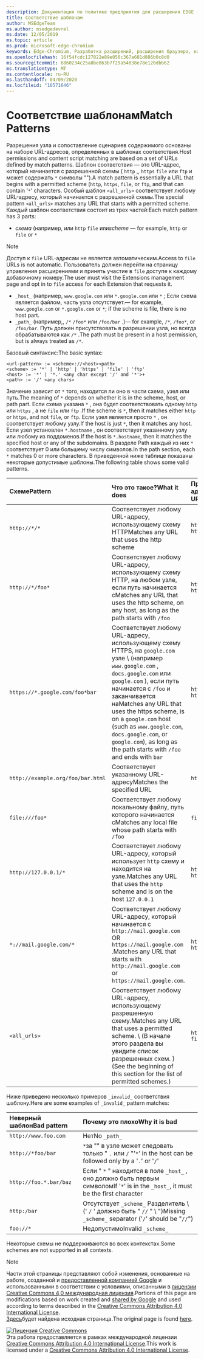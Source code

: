 ```yaml
---
description: Документация по политике предприятия для расширения EDGE (Chromium).
title: Соответствие шаблонам
author: MSEdgeTeam
ms.author: msedgedevrel
ms.date: 12/05/2019
ms.topic: article
ms.prod: microsoft-edge-chromium
keywords: Edge-Chromium, Разработка расширений, расширения браузера, надстройки, центр партнера, разработчик
ms.openlocfilehash: 16f54fcdc127822e89e050c367a681d886b0c8d0
ms.sourcegitcommit: 6860234c25a8be863b7f29a54838e78e120dbb62
ms.translationtype: MT
ms.contentlocale: ru-RU
ms.lasthandoff: 04/09/2020
ms.locfileid: "10571646"
---
```

# <span data-ttu-id="468fa-104">Соответствие шаблонам</span><span class="sxs-lookup"><span data-stu-id="468fa-104">Match Patterns</span></span>

<span data-ttu-id="468fa-105">Разрешения узла и сопоставление сценариев содержимого основаны на наборе URL-адресов, определенных в шаблонах соответствия.</span><span class="sxs-lookup"><span data-stu-id="468fa-105">Host permissions and content script matching are based on a set of URLs defined by match patterns.</span></span>  <span data-ttu-id="468fa-106">Шаблон соответствия — это URL-адрес, который начинается с разрешенной схемы ( `http` ,, `https` `file` или `ftp` и может содержать `*` символы "").</span><span class="sxs-lookup"><span data-stu-id="468fa-106">A match pattern is essentially a URL that begins with a permitted scheme (`http`, `https`, `file`, or `ftp`, and that can contain '`*`' characters.</span></span>  <span data-ttu-id="468fa-107">Особый шаблон `<all_urls>` соответствует любому URL-адресу, который начинается с разрешенной схемы.</span><span class="sxs-lookup"><span data-stu-id="468fa-107">The special pattern `<all_urls>` matches any URL that starts with a permitted scheme.</span></span>  <span data-ttu-id="468fa-108">Каждый шаблон соответствия состоит из трех частей:</span><span class="sxs-lookup"><span data-stu-id="468fa-108">Each match pattern has 3 parts:</span></span>  

*   <span data-ttu-id="468fa-109">_схема_ (например, или `http` `file` или</span><span class="sxs-lookup"><span data-stu-id="468fa-109">_scheme_ — for example, `http` or `file` or</span></span> `*`  

> [!NOTE]
> <span data-ttu-id="468fa-110">Доступ к `file` URL-адресам не является автоматическим.</span><span class="sxs-lookup"><span data-stu-id="468fa-110">Access to `file` URLs is not automatic.</span></span>  <span data-ttu-id="468fa-111">Пользователь должен перейти на страницу управления расширениями и принять участие в `file` доступе к каждому добавочному номеру.</span><span class="sxs-lookup"><span data-stu-id="468fa-111">The user must visit the Extensions management page and opt in to `file` access for each Extension that requests it.</span></span>  

*   `_host_` <span data-ttu-id="468fa-112">(например, `www.google.com` или `*.google.com` или `*` ; Если схема является файлом, часть узла отсутствует.</span><span class="sxs-lookup"><span data-stu-id="468fa-112">— for example, `www.google.com` or `*.google.com` or `*`; if the scheme is file, there is no host part.</span></span>  
*   `_path_` <span data-ttu-id="468fa-113">(например,, `/*` `/foo*` или `/foo/bar` .)</span><span class="sxs-lookup"><span data-stu-id="468fa-113">— for example, `/*`, `/foo*`, or `/foo/bar`.</span></span>  <span data-ttu-id="468fa-114">Путь должен присутствовать в разрешении узла, но всегда обрабатываются как `/*` .</span><span class="sxs-lookup"><span data-stu-id="468fa-114">The path must be present in a host permission, but is always treated as `/*`.</span></span>  

<span data-ttu-id="468fa-115">Базовый синтаксис:</span><span class="sxs-lookup"><span data-stu-id="468fa-115">The basic syntax:</span></span>  

```shell
<url-pattern> := <scheme>://<host><path>
<scheme> := '*' | 'http' | 'https' | 'file' | 'ftp'
<host> := '*' | '*.' <any char except '/' and '*'>+
<path> := '/' <any chars>
```  

<span data-ttu-id="468fa-116">Значение зависит от `*` того, находится ли оно в части схема, узел или путь.</span><span class="sxs-lookup"><span data-stu-id="468fa-116">The meaning of `*` depends on whether it is in the scheme, host, or path part.</span></span>  <span data-ttu-id="468fa-117">Если схема указана `*` , она будет соответствовать одному `http` или `https` , а не `file` или `ftp` .</span><span class="sxs-lookup"><span data-stu-id="468fa-117">If the scheme is `*`, then it matches either `http` or `https`, and not `file`, or `ftp`.</span></span>  <span data-ttu-id="468fa-118">Если узел является просто `*` , он соответствует любому узлу.</span><span class="sxs-lookup"><span data-stu-id="468fa-118">If the host is just `*`, then it matches any host.</span></span> <span data-ttu-id="468fa-119">Если узел установлен `*.hostname` , он соответствует указанному узлу или любому из поддоменов.</span><span class="sxs-lookup"><span data-stu-id="468fa-119">If the host is `*.hostname`, then it matches the specified host or any of the subdomains.</span></span>  <span data-ttu-id="468fa-120">В разделе Path каждый из них `*` соответствует 0 или большему числу символов.</span><span class="sxs-lookup"><span data-stu-id="468fa-120">In the path section, each `*` matches 0 or more characters.</span></span>  <span data-ttu-id="468fa-121">В приведенной ниже таблице показаны некоторые допустимые шаблоны.</span><span class="sxs-lookup"><span data-stu-id="468fa-121">The following table shows some valid patterns.</span></span>  

| <span data-ttu-id="468fa-122">Схеме</span><span class="sxs-lookup"><span data-stu-id="468fa-122">Pattern</span></span> | <span data-ttu-id="468fa-123">Что это такое?</span><span class="sxs-lookup"><span data-stu-id="468fa-123">What it does</span></span> | <span data-ttu-id="468fa-124">Примеры совпадающих URL-адресов</span><span class="sxs-lookup"><span data-stu-id="468fa-124">Examples of matching URLs</span></span> |  
|:--- |:--- |:--- |  
| `http://*/*` | <span data-ttu-id="468fa-125">Соответствует любому URL-адресу, использующему схему HTTP</span><span class="sxs-lookup"><span data-stu-id="468fa-125">Matches any URL that uses the http scheme</span></span> | `http://www.google.com` `http://example.org/foo/bar.html` |  
| `http://*/foo*` | <span data-ttu-id="468fa-126">Соответствует любому URL-адресу, использующему схему HTTP, на любом узле, если путь начинается с</span><span class="sxs-lookup"><span data-stu-id="468fa-126">Matches any URL that uses the http scheme, on any host, as long as the path starts with</span></span> `/foo` | `http://example.com/foo/bar.html` `http://www.google.com/foo` |  
| `https://*.google.com/foo*bar` | <span data-ttu-id="468fa-127">Соответствует любому URL-адресу, использующему схему HTTPS, на `google.com` узле \ (например `www.google.com` , `docs.google.com` или `google.com` \), если путь начинается с `/foo` и заканчивается на</span><span class="sxs-lookup"><span data-stu-id="468fa-127">Matches any URL that uses the https scheme, is on a `google.com` host \(such as `www.google.com`, `docs.google.com`, or `google.com`\), as long as the path starts with `/foo` and ends with</span></span> `bar` | `https://www.google.com/foo/baz/bar` `https://docs.google.com/foobar` |  
| `http://example.org/foo/bar.html` | <span data-ttu-id="468fa-128">Соответствует указанному URL-адресу</span><span class="sxs-lookup"><span data-stu-id="468fa-128">Matches the specified URL</span></span> | `http://example.org/foo/bar.html` |  
|`file:///foo*` | <span data-ttu-id="468fa-129">Соответствует любому локальному файлу, путь которого начинается с</span><span class="sxs-lookup"><span data-stu-id="468fa-129">Matches any local file whose path starts with</span></span> `/foo` | `file:///foo/bar.html` `file:///foo` |  
| `http://127.0.0.1/*` | <span data-ttu-id="468fa-130">Соответствует любому URL-адресу, который использует `http` схему и находится на узле.</span><span class="sxs-lookup"><span data-stu-id="468fa-130">Matches any URL that uses the `http` scheme and is on the host</span></span> `127.0.0.1` | `http://127.0.0.1` `http://127.0.0.1/foo/bar.html` |  
| `*://mail.google.com/*` | <span data-ttu-id="468fa-131">Соответствует любому URL-адресу, который начинается с `http://mail.google.com` OR `https://mail.google.com` .</span><span class="sxs-lookup"><span data-stu-id="468fa-131">Matches any URL that starts with `http://mail.google.com` or `https://mail.google.com`.</span></span> | `http://mail.google.com/foo/baz/bar` `https://mail.google.com/foobar` |  
| `<all_urls>` | <span data-ttu-id="468fa-132">Соответствует любому URL-адресу, использующему разрешенную схему.</span><span class="sxs-lookup"><span data-stu-id="468fa-132">Matches any URL that uses a permitted scheme.</span></span> <span data-ttu-id="468fa-133">\ (В начале этого раздела вы увидите список разрешенных схем. \)</span><span class="sxs-lookup"><span data-stu-id="468fa-133">\(See the beginning of this section for the list of permitted schemes.\)</span></span> | `http://example.org/foo/bar.html` `file:///bar/baz.html` |  

<span data-ttu-id="468fa-134">Ниже приведено несколько примеров `_invalid_` соответствия шаблону.</span><span class="sxs-lookup"><span data-stu-id="468fa-134">Here are some examples of `_invalid_` pattern matches:</span></span>

| <span data-ttu-id="468fa-135">Неверный шаблон</span><span class="sxs-lookup"><span data-stu-id="468fa-135">Bad pattern</span></span> | <span data-ttu-id="468fa-136">Почему это плохо</span><span class="sxs-lookup"><span data-stu-id="468fa-136">Why it is bad</span></span> |  
|:--- |:--- |  
| `http://www.foo.com` | <span data-ttu-id="468fa-137">Нет</span><span class="sxs-lookup"><span data-stu-id="468fa-137">No</span></span> `_path_` |  
| `http://*foo/bar` | <span data-ttu-id="468fa-138">`*`за "" в узле может следовать только " `.` или `/` "</span><span class="sxs-lookup"><span data-stu-id="468fa-138">'`*`' in the host can be followed only by a '`.`' or '`/`'</span></span> |  
| `http://foo.*.bar/baz` | <span data-ttu-id="468fa-139">Если " `*` " находится в поле `_host_` , оно должно быть первым символом</span><span class="sxs-lookup"><span data-stu-id="468fa-139">If '`*`' is in the `_host_`, it must be the first character</span></span> |  
| `http:/bar` | <span data-ttu-id="468fa-140">Отсутствует `_scheme_` Разделитель \ (' `/` ' должно быть " `//` " \ ")</span><span class="sxs-lookup"><span data-stu-id="468fa-140">Missing `_scheme_` separator \('`/`' should be "`//`"\)</span></span> |  
| `foo://*` | <span data-ttu-id="468fa-141">Недопустимо</span><span class="sxs-lookup"><span data-stu-id="468fa-141">Invalid</span></span> `_scheme_` |  

<span data-ttu-id="468fa-142">Некоторые схемы не поддерживаются во всех контекстах.</span><span class="sxs-lookup"><span data-stu-id="468fa-142">Some schemes are not supported in all contexts.</span></span>

> [!NOTE]
> <span data-ttu-id="468fa-143">Части этой страницы представляют собой изменения, основанные на работе, созданной и [предоставленной компанией Google][GoogleSitePolicies] и использованными в соответствии с условиями, описанными в [лицензии Creative Commons 4,0 международная лицензия][CCA4IL].</span><span class="sxs-lookup"><span data-stu-id="468fa-143">Portions of this page are modifications based on work created and [shared by Google][GoogleSitePolicies] and used according to terms described in the [Creative Commons Attribution 4.0 International License][CCA4IL].</span></span>  
> <span data-ttu-id="468fa-144">[Здесь](https://developer.chrome.com/extensions/match_patterns/)будет найдена исходная страница.</span><span class="sxs-lookup"><span data-stu-id="468fa-144">The original page is found [here](https://developer.chrome.com/extensions/match_patterns/).</span></span>  

[![Лицензия Creative Commons][CCby4Image]][CCA4IL]  
<span data-ttu-id="468fa-146">Эта работа предоставляется в рамках международной лицензии [Creative Commons Attribution 4.0 International License][CCA4IL].</span><span class="sxs-lookup"><span data-stu-id="468fa-146">This work is licensed under a [Creative Commons Attribution 4.0 International License][CCA4IL].</span></span>  

[CCA4IL]: https://creativecommons.org/licenses/by/4.0  
[CCby4Image]: https://i.creativecommons.org/l/by/4.0/88x31.png  
[GoogleSitePolicies]: https://developers.google.com/terms/site-policies  
